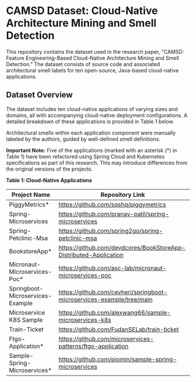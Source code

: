 # CAMSD Dataset: Cloud-Native Architecture Mining and Smell Detection

This repository contains the dataset used in the research paper, "CAMSD: Feature Engineering-Based Cloud-Native Architecture Mining and Smell Detection." The dataset consists of source code and associated architectural smell labels for ten open-source, Java-based cloud-native applications.

## Dataset Overview

The dataset includes ten cloud-native applications of varying sizes and domains, all with accompanying cloud-native deployment configurations.  A detailed breakdown of these applications is provided in Table 1 below.

Architectural smells within each application component were manually labeled by the authors, guided by well-defined smell definitions.

**Important Note:** Five of the applications (marked with an asterisk (*) in Table 1) have been refactored using Spring Cloud and Kubernetes specifications as part of this research. This may introduce differences from the original versions of the projects.

**Table 1: Cloud-Native Applications**

| Project Name                      | Repository Link                                                                 |
|-----------------------------------|-----------------------------------------------------------------------------------|
| PiggyMetrics*                    | https://github.com/sqshq/piggymetrics                                            |
| Spring-Microservices             | https://github.com/pranav-patil/spring-microservices                              |
| Spring-Petclinic-Msa             | https://github.com/spring2go/spring-petclinic-msa                                 |
| BookstoreApp*                    | https://github.com/devdcores/BookStoreApp-Distributed-Application                 |
| Micronaut-Microservices-Poc*     | https://github.com/asc-lab/micronaut-microservices-poc                           |
| Springboot-Microservices-Example | https://github.com/cevheri/springboot-microservices-example/tree/main           |
| Microservice K8S Sample          | https://github.com/alexwang66/sample-microservices-k8s                            |
| Train-Ticket                     | https://github.com/FudanSELab/train-ticket                                       |
| Ftgo-Application*                 | https://github.com/microservices-patterns/ftgo-application                     |
| Sample-Spring-Microservices*    | https://github.com/piomin/sample-spring-microservices                             |

